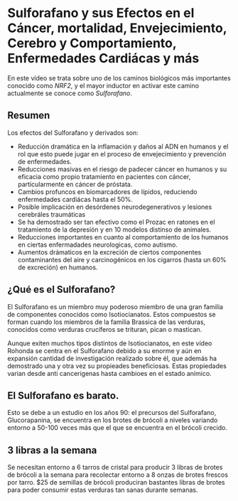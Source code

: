 # Sulforafano y sus Efectos en el Cáncer, mortalidad, Envejecimiento, Cerebro y Comportamiento, Enfermedades Cardiácas y más

En este vídeo se trata sobre uno de los caminos biológicos más importantes conocido como _NRF2_, y el mayor inductor en activar este camino actualmente se conoce como _Sulforafano_.

## Resumen

Los efectos del Sulforafano y derivados son:

- Reducción dramática en la inflamación y daños al ADN en humanos y el rol que esto puede jugar en el proceso de envejecimiento y prevención de enfermedades.
- Reducciones masivas en el riesgo de padecer cáncer en humanos y su eficacia como propio tratamiento en pacientes con cáncer, particularmente en cáncer de próstata.
- Cambios profuncos en biomarcadores de lípidos, reduciendo enfermedades cardiácas hasta el 50%.
- Posible implicación en desórdenes neurodegenerativos y lesiones cerebráles traumáticas
- Se ha demostrado ser tan efectivo como el Prozac en ratones en el tratamiento de la depresión y en 10 modelos distinso de animales.
- Reducciones importantes en cuanto al comportamiento de los humanos en ciertas enfermadades neurologicas, como autismo.
- Aumentos drámaticos en la excreción de ciertos componentes contaminantes del aire y carcinogénicos en los cigarros (hasta un 60% de excreción) en humanos.


## ¿Qué es el Sulforafano?

El Sulforafano es un miembro muy poderoso miembro de una gran familia de componentes conocidos como Isotiocianatos. Estos compuestos se forman cuando los miembros de la familia Brassica de las verduras, conocidos como verduras crucíferos se trituran, pican o mastican.

Aunque exiten muchos tipos distintos de Isotiocianatos, en este vídeo Rohonda se centra en el Sulforafano debido a su enorme y aún en expansión cantidad de investigación realizado sobre él, que además ha demostrado una y otra vez su propieades beneficiosas. Estas propiedades varian desde anti cancerigenas hasta cambioes en el estado anímico.

## El Sulforafano es barato. 

Esto se debe a un estudio en los años 90: el precursos del Sulforafano, Glucorapanina, se encuentra en los brotes de brócoli a niveles variando entorno a 50-100 veces más que el que se encuentra en el brócoli crecido.

## 3 libras a la semana

Se necesitan entorno a 6 tarros de cristal para producir 3 libras de brotes de brócoli a la semana para recolectar entorno a 8 onzas de brotes frescos por tarro. $25 de semillas de brócoli produciran bastantes libras de brotes para poder consumir estas verduras tan sanas durante semanas.













